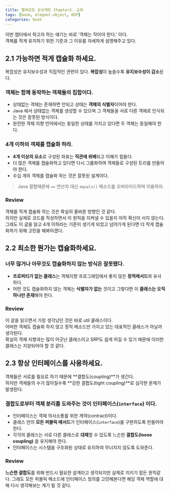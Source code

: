 ```yaml
---
title: 엘레강트 오브젝트 Chapter2. 교육
tags: [book, elegant-object, OOP]
categories: book
---
```


이번 챕터에서 하고자 하는 얘기는 바로 '객체는 작아야 한다.' 이다.  
객체를 작게 유지하기 위한 기준과 그 이유를 자세하게 설명해주고 있다.

<!--more-->


## 2.1 가능하면 적게 캡슐화 하세요.

복잡성은 유지보수성과 직접적인 관련이 있다. **복잡성**이 높을수록 **유지보수성이 감소**된다.

### 객체는 함께 동작하는 객체들의 집합이다.
- 상태없는 객체는 존재하면 안되고 상태는 **객체의 식별자**이어야 한다.
- Java 에서 상태없는 객체를 생성할 수 있으며 그 객체들을 서로 다른 객체로 인식되는 것은 잘못된 방식이다.
- 완전한 객체 지향 언어에서는 동일한 상태를 가지고 있다면 두 객체는 동일해야 한다.

### 4개 이하의 객체를 캡슐화 하라.
- **4개 이상의 요소**로 구성된 좌표는 **직관에 위배**되고 이해가 힘들다.
- 더 많은 객체를 캡슐화하고 있다면 다시 그룹화하여 객체들로 구성된 트리를 만들어야 한다.
- 수십 개의 객체를 캡슐화 하는 것은 잘못된 설계이다.

> Java 결함때문에 `==` 연산자 대신 `equals()` 메소드를 오버라이드하여 이용하자. 

### Review

객체를 작게 캡슐화 하는 것은 확실히 올바른 방향인 것 같다.  
하지만 실제로 코드를 작성하면서 이 원칙을 지켜낼 수 있을지 아직 확신이 서지 않는다.
그래도 이 글을 읽고 4개 이하라는 기준이 생기게 되었고 넘어가게 된다면 더 작게 캡슐화하기 위해 고민을 해봐야겠다. 



## 2.2 최소한 뭔가는 캡슐화하세요.

### 너무 많거나 아무것도 캡슐화하지 않는 방식은 잘못됐다.
- **프로퍼티가 없는 클래스**는 객체지향 프로그래밍에서 좋지 않은 **정적메서드**와 유사하다.
- 어떤 것도 캡슐화하지 않는 객체는 **식별자가 없는** 것이고 그렇다면 이 **클래스는 오직 하나만 존재**해야 한다.

### Review
이 글을 읽으면서 가장 생각났던 것은 바로 util 클래스이다.  
어떠한 객체도 캡슐화 하지 않고 정적 메소드만 가지고 있는 대표적인 클래스가 아닐까 생각된다.  
확실히 객체 지향과는 많이 어긋난 클래스이고 SRP도 쉽게 어길 수 있기 때문에 이러한 클래스는 지양되어야 할 것 같다.


## 2.3 항상 인터페이스를 사용하세요.

객체들은 서로를 필요로 하기 때문에 **결합도(coupling)**가 생긴다.  
하지만 객체들의 수가 많아질수록 **강한 결합도(tight coupling)**로 심각한 문제가 발생된다.

### 결합도로부터 객체 분리를 도와주는 것이 **인터페이스(`interface`)** 이다.
- 인터페이스는 객체 의사소통를 위한 계약(contract)이다.
- 클래스 안의 **모든 퍼블릭 메서드**가 인터페이스(`interface`)를 구현하도록 만들어야 한다.
- 각각의 클래스는 서로 다른 클래스로 **대체**할 수 있도록 느슨한 **결합도(loose coupling)** 을 유지해야 한다.
- 인터페이스는 시스템을 구조화된 상태로 유지하여 무너지지 않도록 도와준다.


### Review

**느슨한 결합도**를 위해 반드시 필요한 설계라고 생각되지만 실제로 지키기 힘든 원칙같다.
그래도 모든 퍼블릭 메소드에 인터페이스 정의를 고민해본다면 해당 객체 역할에 대해 다시 생각해보는 계기 될 것 같다.

